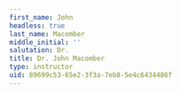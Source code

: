 ```yaml
---
first_name: John
headless: true
last_name: Macomber
middle_initial: ''
salutation: Dr.
title: Dr. John Macomber
type: instructor
uid: 89699c53-65e2-3f3a-7eb8-5e4c6434486f
---
```

